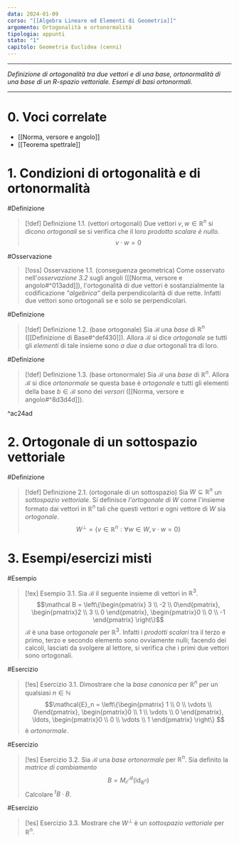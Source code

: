 ```yaml
---
data: 2024-01-09
corso: "[[Algebra Lineare ed Elementi di Geometria]]"
argomento: Ortogonalità e ortonormalità
tipologia: appunti
stato: "1"
capitolo: Geometria Euclidea (cenni)
---
```

- - -
*Definizione di ortogonalità tra due vettori e di una base, ortonormalità di una base di un R-spazio vettoriale. Esempi di basi ortonormali.*
- - -
# 0. Voci correlate
- [[Norma, versore e angolo]]
- [[Teorema spettrale]]
# 1. Condizioni di ortogonalità e di ortonormalità
#Definizione 
> [!def] Definizione 1.1. (vettori ortogonali)
> Due vettori $v, w \in \mathbb{R}^n$ si dicono *ortogonali* se si verifica che il loro *prodotto scalare è nullo*.
> $$v \cdot w = 0$$

#Osservazione 
> [!oss] Osservazione 1.1. (conseguenza geometrica)
> Come osservato nell'*osservazione 3.2* sugli angoli ([[Norma, versore e angolo#^013add]]), l'ortogonalità di due vettori è sostanzialmente la codificazione *"algebrica"* della perpendicolarità di due rette.
> Infatti due vettori sono ortogonali se e solo se perpendicolari.

#Definizione 
> [!def] Definizione 1.2. (base ortogonale)
> Sia $\mathcal B$ una *base* di $\mathbb{R}^n$ ([[Definizione di Base#^def430]]).
> Allora $\mathcal B$ si dice *ortogonale* se tutti gli *elementi* di tale insieme sono *a due a due* ortogonali tra di loro.
> 

#Definizione 
> [!def] Definizione 1.3. (base ortonormale)
> Sia $\mathcal B$ una *base* di $\mathbb{R}^n$.
> Allora $\mathcal{B}$ si dice *ortonormale* se questa base è *ortogonale* e tutti gli elementi della base $b \in \mathcal B$ sono dei *versori* ([[Norma, versore e angolo#^8d3d4d]]).

^ac24ad

# 2. Ortogonale di un sottospazio vettoriale
#Definizione 
> [!def] Definizione 2.1. (ortogonale di un sottospazio)
> Sia $W \subseteq \mathbb{R}^n$ un *sottospazio vettoriale*.
> Si definisce *l'ortogonale di $W$* come l'insieme formato dai vettori in $\mathbb{R}^n$ tali che questi vettori e ogni vettore di $W$ sia *ortogonale*.
> $$W^\bot = \{v \in \mathbb{R}^n: \forall w \in W, v \cdot w = 0\}$$

# 3. Esempi/esercizi misti
#Esempio 
> [!ex] Esempio 3.1.
> Sia $\mathcal{B}$ il seguente insieme di vettori in $\mathbb{R}^3$.
> $$\mathcal B = \left\{\begin{pmatrix} 3 \\ -2 \\ 0\end{pmatrix}, \begin{pmatrix}2 \\ 3 \\ 0 \end{pmatrix}, \begin{pmatrix}0 \\ 0 \\ -1 \end{pmatrix}   \right\}$$
> $\mathcal{B}$ è una base *ortogonale* per $\mathbb{R}^3$.
> Infatti i *prodotti scalari* tra il terzo e primo, terzo e secondo elemento sono ovviamente nulli; facendo dei calcoli, lasciati da svolgere al lettore, si verifica che i primi due vettori sono ortogonali.

#Esercizio  
> [!es] Esercizio 3.1.
> Dimostrare che la *base canonica* per $\mathbb{R}^n$ per un qualsiasi $n \in \mathbb{N}$
> $$\mathcal{E}_n = \left\{\begin{pmatrix} 1 \\ 0 \\ \vdots \\ 0\end{pmatrix}, \begin{pmatrix}0 \\ 1 \\ \vdots \\ 0 \end{pmatrix}, \ldots, \begin{pmatrix}0 \\ 0 \\ \vdots \\ 1 \end{pmatrix}   \right\} $$
> è *ortonormale*.

#Esercizio 
> [!es] Esercizio 3.2.
> Sia $\mathcal{B}$ una *base ortonormale* per $\mathbb{R}^n$.
> Sia definito la *matrice di cambiamento* 
> $$B = M^\mathcal{B}_\mathcal{E}(\operatorname{id}_{\mathbb{R}^n})$$
> Calcolare $^t B \cdot B$.

#Esercizio  
> [!es] Esercizio 3.3.
> Mostrare che $W^\bot$ è un *sottospazio vettoriale* per $\mathbb{R}^n$.